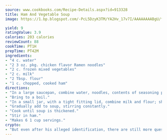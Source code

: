 ```yaml
---
source: www.cookbooks.com/Recipe-Details.aspx?id=913328
title: Ham And Vegetable Soup
image: https://1.bp.blogspot.com/-PcL5DzyK3TM/YA2Hv_17v7I/AAAAAAAABgU/fyHeesSth_IZW9mL5lk6GxJO8cW8ksrGACLcBGAsYHQ/s320/12.png

yield: 9
ratingValue: 3.9
calories: 203 calories
reviewCount: 88
cookTime: PT1H
prepTime: PT42M
ingredients:
- "4 c. water"
- "2 3 oz. pkg. chicken flavor Ramen noodles"
- "2 c. frozen mixed vegetables"
- "2 c. milk"
- "2 Tbsp. flour"
- "1 c. chopped, cooked ham"
directions:
- "In a large saucepan, combine water, noodles, contents of seasoning packet and frozen vegetables."
- "Bring to a boil."
- "In a small jar, with a tight fitting lid, combine milk and flour; shake well to blend."
- "Gradually add to soup, stirring constantly."
- "Cook until soup is thickened."
- "Stir in ham."
- "Makes 6 1 cup servings."
crypto:
- "But even after his alleged identification, there are still more questions than answers about the enigmatic creator of Bitcoin."
---
```

